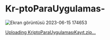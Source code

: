 # Kr-ptoParaUygulamas-
![Ekran görüntüsü 2023-06-15 174653](https://github.com/Alperenayaz/Kr-ptoParaUygulamas-/assets/83840069/eab15148-9ab0-4787-8746-9f6ca0cf38ca)

[Uploading KriptoParaUygulamasıKayıt.zip…]()
